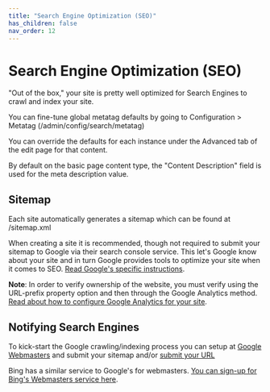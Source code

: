 ```yaml
---
title: "Search Engine Optimization (SEO)"
has_children: false
nav_order: 12
---
```


# Search Engine Optimization (SEO)

"Out of the box," your site is pretty well optimized for Search Engines to crawl and index your site.

You can fine-tune global metatag defaults by going to Configuration > Metatag (/admin/config/search/metatag)

You can override the defaults for each instance under the Advanced tab of the edit page for that content.

By default on the basic page content type, the "Content Description" field is used for the meta description value.

## Sitemap

Each site automatically generates a sitemap which can be found at /sitemap.xml

When creating a site it is recommended, though not required to submit your sitemap to Google via their search console service. This let's Google know about your site and in turn Google provides tools to optimize your site when it comes to SEO. [Read Google's specific instructions](https://support.google.com/webmasters/answer/6332964).

**Note**: In order to verify ownership of the website, you must verify using the URL-prefix property option and then through the Google Analytics method. [Read about how to configure Google Analytics for your site](../google-analytics/index.md).


## Notifying Search Engines

To kick-start the Google crawling/indexing process you can setup at [Google Webmasters](https://www.google.com/webmasters) and submit your sitemap and/or [submit your URL](https://www.google.com/webmasters/tools/submit-url?pli=1)

Bing has a similar service to Google's for webmasters. [You can sign-up for Bing's Webmasters service here](https://www.bing.com/toolbox/webmaster/).
